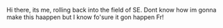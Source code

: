 Hi there, its me, rolling back into the field of SE. Dont know how im gonna make this haappen but I know fo'sure it gon happen
Fr!

